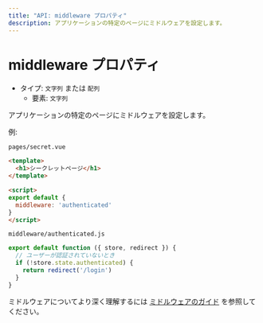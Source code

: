 ```yaml
---
title: "API: middleware プロパティ"
description: アプリケーションの特定のページにミドルウェアを設定します。
---
```


# middleware プロパティ

- タイプ: `文字列` または `配列`
  - 要素: `文字列`

アプリケーションの特定のページにミドルウェアを設定します。

例:

`pages/secret.vue`

```html
<template>
  <h1>シークレットページ</h1>
</template>

<script>
export default {
  middleware: 'authenticated'
}
</script>
```

`middleware/authenticated.js`

```js
export default function ({ store, redirect }) {
  // ユーザーが認証されていないとき
  if (!store.state.authenticated) {
    return redirect('/login')
  }
}
```

ミドルウェアについてより深く理解するには [ミドルウェアのガイド](/guide/routing#ミドルウェア) を参照してください。

